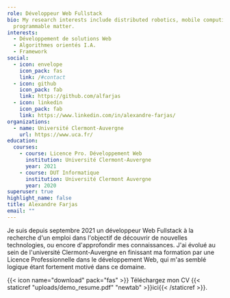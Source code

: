 ```yaml
---
role: Développeur Web Fullstack
bio: My research interests include distributed robotics, mobile computing and
  programmable matter.
interests:
  - Développement de solutions Web
  - Algorithmes orientés I.A.
  - Framework
social:
  - icon: envelope
    icon_pack: fas
    link: /#contact
  - icon: github
    icon_pack: fab
    link: https://github.com/alfarjas
  - icon: linkedin
    icon_pack: fab
    link: https://www.linkedin.com/in/alexandre-farjas/
organizations:
  - name: Université Clermont-Auvergne
    url: https://www.uca.fr/
education:
  courses:
    - course: Licence Pro. Développement Web
      institution: Université Clermont-Auvergne
      year: 2021
    - course: DUT Informatique
      institution: Université Clermont Auvergne
      year: 2020
superuser: true
highlight_name: false
title: Alexandre Farjas
email: ""
---
```

Je suis depuis septembre 2021 un développeur Web Fullstack à la recherche d'un emploi dans l'objectif de découvrir de nouvelles technologies, ou encore d'approfondir mes connaissances. J'ai évolué au sein de l'université Clermont-Auvergne en finissant ma formation par une Licence Professionnelle dans le développement Web, qui m'as semblé logique étant fortement motivé dans ce domaine.

{{< icon name="download" pack="fas" >}} Téléchargez mon CV {{< staticref "uploads/demo_resume.pdf" "newtab" >}}ici{{< /staticref >}}.
